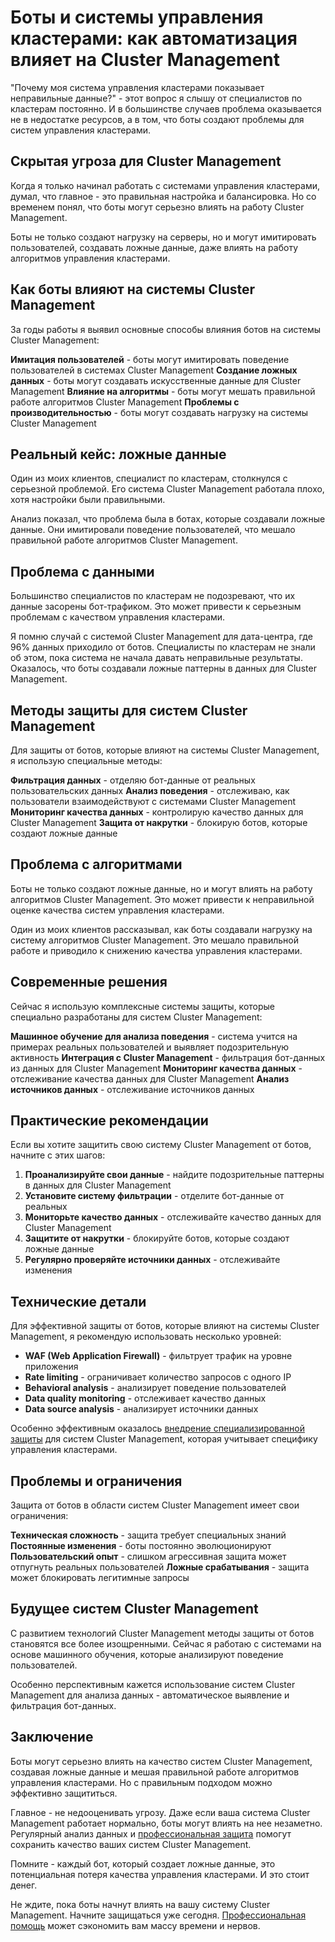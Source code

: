 # Боты и системы управления кластерами: как автоматизация влияет на Cluster Management

"Почему моя система управления кластерами показывает неправильные данные?" - этот вопрос я слышу от специалистов по кластерам постоянно. И в большинстве случаев проблема оказывается не в недостатке ресурсов, а в том, что боты создают проблемы для систем управления кластерами.

## Скрытая угроза для Cluster Management

Когда я только начинал работать с системами управления кластерами, думал, что главное - это правильная настройка и балансировка. Но со временем понял, что боты могут серьезно влиять на работу Cluster Management.

Боты не только создают нагрузку на серверы, но и могут имитировать пользователей, создавать ложные данные, даже влиять на работу алгоритмов управления кластерами.

## Как боты влияют на системы Cluster Management

За годы работы я выявил основные способы влияния ботов на системы Cluster Management:

**Имитация пользователей** - боты могут имитировать поведение пользователей в системах Cluster Management
**Создание ложных данных** - боты могут создавать искусственные данные для Cluster Management
**Влияние на алгоритмы** - боты могут мешать правильной работе алгоритмов Cluster Management
**Проблемы с производительностью** - боты могут создавать нагрузку на системы Cluster Management

## Реальный кейс: ложные данные

Один из моих клиентов, специалист по кластерам, столкнулся с серьезной проблемой. Его система Cluster Management работала плохо, хотя настройки были правильными.

Анализ показал, что проблема была в ботах, которые создавали ложные данные. Они имитировали поведение пользователей, что мешало правильной работе алгоритмов Cluster Management.

## Проблема с данными

Большинство специалистов по кластерам не подозревают, что их данные засорены бот-трафиком. Это может привести к серьезным проблемам с качеством управления кластерами.

Я помню случай с системой Cluster Management для дата-центра, где 96% данных приходило от ботов. Специалисты по кластерам не знали об этом, пока система не начала давать неправильные результаты. Оказалось, что боты создавали ложные паттерны в данных для Cluster Management.

## Методы защиты для систем Cluster Management

Для защиты от ботов, которые влияют на системы Cluster Management, я использую специальные методы:

**Фильтрация данных** - отделяю бот-данные от реальных пользовательских данных
**Анализ поведения** - отслеживаю, как пользователи взаимодействуют с системами Cluster Management
**Мониторинг качества данных** - контролирую качество данных для Cluster Management
**Защита от накрутки** - блокирую ботов, которые создают ложные данные

## Проблема с алгоритмами

Боты не только создают ложные данные, но и могут влиять на работу алгоритмов Cluster Management. Это может привести к неправильной оценке качества систем управления кластерами.

Один из моих клиентов рассказывал, как боты создавали нагрузку на систему алгоритмов Cluster Management. Это мешало правильной работе и приводило к снижению качества управления кластерами.

## Современные решения

Сейчас я использую комплексные системы защиты, которые специально разработаны для систем Cluster Management:

**Машинное обучение для анализа поведения** - система учится на примерах реальных пользователей и выявляет подозрительную активность
**Интеграция с Cluster Management** - фильтрация бот-данных из данных для Cluster Management
**Мониторинг качества данных** - отслеживание качества данных для Cluster Management
**Анализ источников данных** - отслеживание источников данных

## Практические рекомендации

Если вы хотите защитить свою систему Cluster Management от ботов, начните с этих шагов:

1. **Проанализируйте свои данные** - найдите подозрительные паттерны в данных для Cluster Management
2. **Установите систему фильтрации** - отделите бот-данные от реальных
3. **Мониторьте качество данных** - отслеживайте качество данных для Cluster Management
4. **Защитите от накрутки** - блокируйте ботов, которые создают ложные данные
5. **Регулярно проверяйте источники данных** - отслеживайте изменения

## Технические детали

Для эффективной защиты от ботов, которые влияют на системы Cluster Management, я рекомендую использовать несколько уровней:

- **WAF (Web Application Firewall)** - фильтрует трафик на уровне приложения
- **Rate limiting** - ограничивает количество запросов с одного IP
- **Behavioral analysis** - анализирует поведение пользователей
- **Data quality monitoring** - отслеживает качество данных
- **Data source analysis** - анализирует источники данных

Особенно эффективным оказалось [внедрение специализированной защиты](https://progaem.com/ustanovka-antibота-usluga-po-zashhite-ot-botов-vashih-sajtов-na-различных-cms-системах.html) для систем Cluster Management, которая учитывает специфику управления кластерами.

## Проблемы и ограничения

Защита от ботов в области систем Cluster Management имеет свои ограничения:

**Техническая сложность** - защита требует специальных знаний
**Постоянные изменения** - боты постоянно эволюционируют
**Пользовательский опыт** - слишком агрессивная защита может отпугнуть реальных пользователей
**Ложные срабатывания** - защита может блокировать легитимные запросы

## Будущее систем Cluster Management

С развитием технологий Cluster Management методы защиты от ботов становятся все более изощренными. Сейчас я работаю с системами на основе машинного обучения, которые анализируют поведение пользователей.

Особенно перспективным кажется использование систем Cluster Management для анализа данных - автоматическое выявление и фильтрация бот-данных.

## Заключение

Боты могут серьезно влиять на качество систем Cluster Management, создавая ложные данные и мешая правильной работе алгоритмов управления кластерами. Но с правильным подходом можно эффективно защититься.

Главное - не недооценивать угрозу. Даже если ваша система Cluster Management работает нормально, боты могут влиять на нее незаметно. Регулярный анализ данных и [профессиональная защита](https://progaem.com/ustanovka-antibота-usluga-po-zashhite-ot-botов-vashih-sajtов-na-различных-cms-системах.html) помогут сохранить качество ваших систем Cluster Management.

Помните - каждый бот, который создает ложные данные, это потенциальная потеря качества управления кластерами. И это стоит денег.

Не ждите, пока боты начнут влиять на вашу систему Cluster Management. Начните защищаться уже сегодня. [Профессиональная помощь](https://progaem.com/ustanovka-antibота-usluga-po-zashhite-ot-botов-vashih-sajtов-na-различных-cms-системах.html) может сэкономить вам массу времени и нервов.
